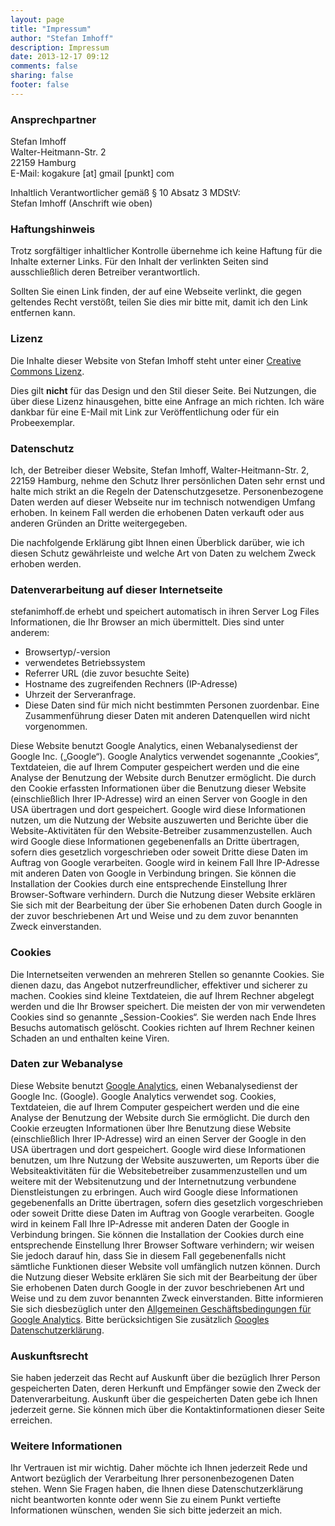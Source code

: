 ```yaml
---
layout: page
title: "Impressum"
author: "Stefan Imhoff"
description: Impressum
date: 2013-12-17 09:12
comments: false
sharing: false
footer: false
---
```


### Ansprechpartner

<div>
<p>
Stefan Imhoff<br>
Walter-Heitmann-Str. 2<br>
22159 Hamburg<br>
E-Mail: kogakure [at] gmail [punkt] com
</p>
</div>

Inhaltlich Verantwortlicher gemäß § 10 Absatz 3 MDStV:<br> Stefan Imhoff (Anschrift wie oben)

### Haftungshinweis

Trotz sorgfältiger inhaltlicher Kontrolle übernehme ich keine Haftung für die Inhalte externer Links. Für den Inhalt der verlinkten Seiten sind ausschließlich deren Betreiber verantwortlich.

Sollten Sie einen Link finden, der auf eine Webseite verlinkt, die gegen geltendes Recht verstößt, teilen Sie dies mir bitte mit, damit ich den Link entfernen kann.

### Lizenz

Die Inhalte dieser Website von Stefan Imhoff steht unter einer [Creative Commons Lizenz](http://creativecommons.org/licenses/by-nc-sa/3.0/).

Dies gilt **nicht** für das Design und den Stil dieser Seite. Bei Nutzungen, die über diese Lizenz hinausgehen, bitte eine Anfrage an mich richten. Ich wäre dankbar für eine E-Mail mit Link zur Veröffentlichung oder für ein Probeexemplar.

### Datenschutz

Ich, der Betreiber dieser Website, Stefan Imhoff, Walter-Heitmann-Str. 2, 22159 Hamburg, nehme den Schutz Ihrer persönlichen Daten sehr ernst und halte mich strikt an die Regeln der Datenschutzgesetze. Personenbezogene Daten werden auf dieser Webseite nur im technisch notwendigen Umfang erhoben. In keinem Fall werden die erhobenen Daten verkauft oder aus anderen Gründen an Dritte weitergegeben.

Die nachfolgende Erklärung gibt Ihnen einen Überblick darüber, wie ich diesen Schutz gewährleiste und welche Art von Daten zu welchem Zweck erhoben werden.

### Datenverarbeitung auf dieser Internetseite

stefanimhoff.de erhebt und speichert automatisch in ihren Server Log Files Informationen, die Ihr Browser an mich übermittelt. Dies sind unter anderem:

- Browsertyp/-version
- verwendetes Betriebssystem
- Referrer URL (die zuvor besuchte Seite)
- Hostname des zugreifenden Rechners (IP-Adresse)
- Uhrzeit der Serveranfrage.
- Diese Daten sind für mich nicht bestimmten Personen zuordenbar. Eine Zusammenführung dieser Daten mit anderen Datenquellen wird nicht vorgenommen.

Diese Website benutzt Google Analytics, einen Webanalysedienst der Google Inc. („Google“). Google Analytics verwendet sogenannte „Cookies“, Textdateien, die auf Ihrem Computer gespeichert werden und die eine Analyse der Benutzung der Website durch Benutzer ermöglicht. Die durch den Cookie erfassten Informationen über die Benutzung dieser Website (einschließlich Ihrer IP-Adresse) wird an einen Server von Google in den USA übertragen und dort gespeichert. Google wird diese Informationen nutzen, um die Nutzung der Website auszuwerten und Berichte über die Website-Aktivitäten für den Website-Betreiber zusammenzustellen. Auch wird Google diese Informationen gegebenenfalls an Dritte übertragen, sofern dies gesetzlich vorgeschrieben oder soweit Dritte diese Daten im Auftrag von Google verarbeiten. Google wird in keinem Fall Ihre IP-Adresse mit anderen Daten von Google in Verbindung bringen. Sie können die Installation der Cookies durch eine entsprechende Einstellung Ihrer Browser-Software verhindern. Durch die Nutzung dieser Website erklären Sie sich mit der Bearbeitung der über Sie erhobenen Daten durch Google in der zuvor beschriebenen Art und Weise und zu dem zuvor benannten Zweck einverstanden.

### Cookies

Die Internetseiten verwenden an mehreren Stellen so genannte Cookies. Sie dienen dazu, das Angebot nutzerfreundlicher, effektiver und sicherer zu machen. Cookies sind kleine Textdateien, die auf Ihrem Rechner abgelegt werden und die Ihr Browser speichert. Die meisten der von mir verwendeten Cookies sind so genannte „Session-Cookies“. Sie werden nach Ende Ihres Besuchs automatisch gelöscht. Cookies richten auf Ihrem Rechner keinen Schaden an und enthalten keine Viren.

### Daten zur Webanalyse

Diese Website benutzt [Google Analytics](http://www.google.com/analytics/), einen Webanalysedienst der Google Inc. (Google). Google Analytics verwendet sog. Cookies, Textdateien, die auf Ihrem Computer gespeichert werden und die eine Analyse der Benutzung der Website durch Sie ermöglicht. Die durch den Cookie erzeugten Informationen über Ihre Benutzung diese Website (einschließlich Ihrer IP-Adresse) wird an einen Server der Google in den USA übertragen und dort gespeichert. Google wird diese Informationen benutzen, um Ihre Nutzung der Website auszuwerten, um Reports über die Websiteaktivitäten für die Websitebetreiber zusammenzustellen und um weitere mit der Websitenutzung und der Internetnutzung verbundene Dienstleistungen zu erbringen. Auch wird Google diese Informationen gegebenenfalls an Dritte übertragen, sofern dies gesetzlich vorgeschrieben oder soweit Dritte diese Daten im Auftrag von Google verarbeiten. Google wird in keinem Fall Ihre IP-Adresse mit anderen Daten der Google in Verbindung bringen. Sie können die Installation der Cookies durch eine entsprechende Einstellung Ihrer Browser Software verhindern; wir weisen Sie jedoch darauf hin, dass Sie in diesem Fall gegebenenfalls nicht sämtliche Funktionen dieser Website voll umfänglich nutzen können. Durch die Nutzung dieser Website erklären Sie sich mit der Bearbeitung der über Sie erhobenen Daten durch Google in der zuvor beschriebenen Art und Weise und zu dem zuvor benannten Zweck einverstanden. Bitte informieren Sie sich diesbezüglich unter den [Allgemeinen Geschäftsbedingungen für Google Analytics](http://www.google.com/analytics/de-DE/tos.html). Bitte berücksichtigen Sie zusätzlich [Googles Datenschutzerklärung](http://www.google.com/intl/de/privacypolicy.html).

### Auskunftsrecht

Sie haben jederzeit das Recht auf Auskunft über die bezüglich Ihrer Person gespeicherten Daten, deren Herkunft und Empfänger sowie den Zweck der Datenverarbeitung. Auskunft über die gespeicherten Daten gebe ich Ihnen jederzeit gerne. Sie können mich über die Kontaktinformationen dieser Seite erreichen.

### Weitere Informationen

Ihr Vertrauen ist mir wichtig. Daher möchte ich Ihnen jederzeit Rede und Antwort bezüglich der Verarbeitung Ihrer personenbezogenen Daten stehen. Wenn Sie Fragen haben, die Ihnen diese Datenschutzerklärung nicht beantworten konnte oder wenn Sie zu einem Punkt vertiefte Informationen wünschen, wenden Sie sich bitte jederzeit an mich.
